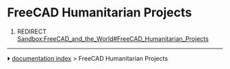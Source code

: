 # FreeCAD Humanitarian Projects
1.  REDIRECT [Sandbox:FreeCAD_and_the_World#FreeCAD_Humanitarian_Projects](Sandbox:FreeCAD_and_the_World#FreeCAD_Humanitarian_Projects.md)



---
⏵ [documentation index](../README.md) > FreeCAD Humanitarian Projects
